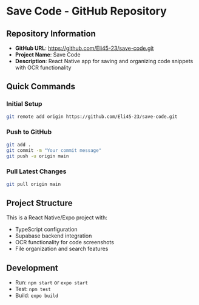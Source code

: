 # Save Code - GitHub Repository

## Repository Information
- **GitHub URL**: https://github.com/Eli45-23/save-code.git
- **Project Name**: Save Code
- **Description**: React Native app for saving and organizing code snippets with OCR functionality

## Quick Commands

### Initial Setup
```bash
git remote add origin https://github.com/Eli45-23/save-code.git
```

### Push to GitHub
```bash
git add .
git commit -m "Your commit message"
git push -u origin main
```

### Pull Latest Changes
```bash
git pull origin main
```

## Project Structure
This is a React Native/Expo project with:
- TypeScript configuration
- Supabase backend integration
- OCR functionality for code screenshots
- File organization and search features

## Development
- Run: `npm start` or `expo start`
- Test: `npm test`
- Build: `expo build`